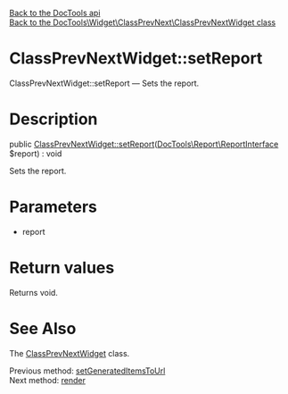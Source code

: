 [Back to the DocTools api](https://github.com/lingtalfi/DocTools/blob/master/doc/api/DocTools.md)<br>
[Back to the DocTools\Widget\ClassPrevNext\ClassPrevNextWidget class](https://github.com/lingtalfi/DocTools/blob/master/doc/api/DocTools/Widget/ClassPrevNext/ClassPrevNextWidget.md)


ClassPrevNextWidget::setReport
================



ClassPrevNextWidget::setReport — Sets the report.




Description
================


public [ClassPrevNextWidget::setReport](https://github.com/lingtalfi/DocTools/blob/master/doc/api/DocTools/Widget/ClassPrevNext/ClassPrevNextWidget/setReport.md)([DocTools\Report\ReportInterface](https://github.com/lingtalfi/DocTools/blob/master/doc/api/DocTools/Report/ReportInterface.md) $report) : void




Sets the report.




Parameters
================


- report

    


Return values
================

Returns void.







See Also
================

The [ClassPrevNextWidget](https://github.com/lingtalfi/DocTools/blob/master/doc/api/DocTools/Widget/ClassPrevNext/ClassPrevNextWidget.md) class.

Previous method: [setGeneratedItemsToUrl](https://github.com/lingtalfi/DocTools/blob/master/doc/api/DocTools/Widget/ClassPrevNext/ClassPrevNextWidget/setGeneratedItemsToUrl.md)<br>Next method: [render](https://github.com/lingtalfi/DocTools/blob/master/doc/api/DocTools/Widget/ClassPrevNext/ClassPrevNextWidget/render.md)<br>

